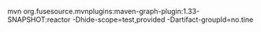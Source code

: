 mvn org.fusesource.mvnplugins:maven-graph-plugin:1.33-SNAPSHOT:reactor -Dhide-scope=test,provided -Dartifact-groupId=no.tine
